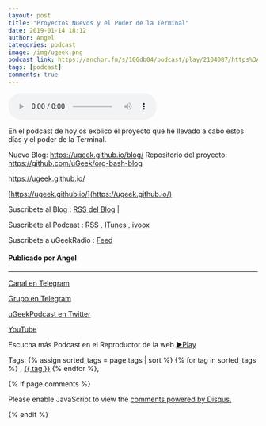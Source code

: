 ```yaml
---
layout: post
title: "Proyectos Nuevos y el Poder de la Terminal"
date: 2019-01-14 18:12
author: Angel
categories: podcast
image: /img/ugeek.png
podcast_link: https://anchor.fm/s/106db04/podcast/play/2104087/https%3A%2F%2Fd3ctxlq1ktw2nl.cloudfront.net%2Fproduction%2F2019-0-14%2F8334197-44100-2-c4850a50f905e.mp3
tags: [podcast]
comments: true
---
```



<audio controls>
<source src='https://anchor.fm/s/106db04/podcast/play/2104087/https%3A%2F%2Fd3ctxlq1ktw2nl.cloudfront.net%2Fproduction%2F2019-0-14%2F8334197-44100-2-c4850a50f905e.mp3'>
Your browser does not support the audio element.
</audio>

 
En el podcast de hoy os explico el proyecto que he llevado a cabo estos días y el poder de la Terminal.

Nuevo Blog: https://ugeek.github.io/blog/
Repositorio del proyecto: https://github.com/uGeek/org-bash-blog

https://ugeek.github.io/

[https://ugeek.github.io/](https://ugeek.github.io/)

Suscribete al Blog :  [RSS del Blog](https://ugeek.github.io/blog) |

Suscribete al Podcast :  [RSS](https://ugeek.github.io/podcast) , [ITunes](https://itunes.apple.com/us/podcast/ugeek/id1201421866?mt=2) , [ivoox](https://www.ivoox.com/podcast-ugeek_sq_f1383493_1.html)

Suscribete a uGeekRadio : [Feed](http://feeds.feedburner.com/uGeekRadio)  
#### Publicado por Angel  	

---  


[Canal en Telegram](https://t.me/uGeek) 

[Grupo en Telegram](https://t.me/uGeekPodcast)  

[uGeekPodcast en Twitter](https://twitter.com/ugeekpodcast)  

[YouTube](https://www.youtube.com/channel/UCVmGqdwOeswJ55IFmsYNlww)  

Escucha más Podcast en el Reproductor de la web [►Play](https://ugeek.github.io/podcasts/)  

Tags: {% assign sorted_tags = page.tags | sort %} {% for tag in sorted_tags %} , <span class="tag"><a href="/tag#{{ tag }}">{{ tag }}</a></span> {% endfor %},  

{% if page.comments %}
<div id="disqus_thread"></div>
<script>

/**
*  RECOMMENDED CONFIGURATION VARIABLES: EDIT AND UNCOMMENT THE SECTION BELOW TO INSERT DYNAMIC VALUES FROM YOUR PLATFORM OR CMS.
*  LEARN WHY DEFINING THESE VARIABLES IS IMPORTANT: https://disqus.com/admin/universalcode/#configuration-variables*/
/*
var disqus_config = function () {
this.page.url = PAGE_URL;  // Replace PAGE_URL with your page's canonical URL variable
this.page.identifier = PAGE_IDENTIFIER; // Replace PAGE_IDENTIFIER with your page's unique identifier variable
};
*/
(function() { // DON'T EDIT BELOW THIS LINE
var d = document, s = d.createElement('script');
s.src = 'https://https-angelbcn-github-io-ugeek.disqus.com/embed.js';
s.setAttribute('data-timestamp', +new Date());
(d.head || d.body).appendChild(s);
})();
</script>
<noscript>Please enable JavaScript to view the <a href="https://disqus.com/?ref_noscript">comments powered by Disqus.</a></noscript>

{% endif %}

<script id="dsq-count-scr" src="//https-angelbcn-github-io-ugeek.disqus.com/count.js" async></script>